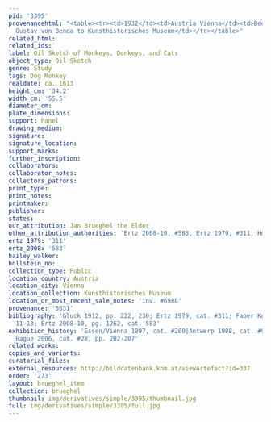 ```yaml
---
pid: '3395'
provenancehtml: "<table><tr><td>1932</td><td>Austria Vienna</td><td>Bequeathed by
  Gustav von Benda to Kunsthistorisches Museum</td></tr></table>"
related_html:
related_ids:
label: Oil Sketch of Monkeys, Donkeys, and Cats
object_type: Oil Sketch
genre: Study
tags: Dog Monkey
realdate: ca. 1613
height_cm: '34.2'
width_cm: '55.5'
diameter_cm:
plate_dimensions:
support: Panel
drawing_medium:
signature:
signature_location:
support_marks:
further_inscription:
collaborators:
collaborator_notes:
collectors_patrons:
print_type:
print_notes:
printmaker:
publisher:
states:
our_attribution: Jan Brueghel the Elder
other_attribution_authorities: 'Ertz 2008-10, #583, Ertz 1979, #311, Honig database'
ertz_1979: '311'
ertz_2008: '583'
bailey_walker:
hollstein_no:
collection_type: Public
location_country: Austria
location_city: Vienna
location_collection: Kunsthistorisches Museum
location_or_most_recent_sale_notes: 'inv. #6988'
provenance: '5631'
bibliography: 'Gluck 1912, pp. 222, 230; Ertz 1979, cat. #311; Faber Kolb 2005, pp.
  11-13; Ertz 2008-10, pg. 1262, cat. 583'
exhibition_history: 'Essen/Vienna 1997, cat. #200|Antwerp 1998, cat. #92|Los Angeles/The
  Hague 2006, cat. #28, pp. 202-207'
related_works:
copies_and_variants:
curatorial_files:
external_resources: http://bilddatenbank.khm.at/viewArtefact?id=337
order: '273'
layout: brueghel_item
collection: brueghel
thumbnail: img/derivatives/simple/3395/thumbnail.jpg
full: img/derivatives/simple/3395/full.jpg
---
```


